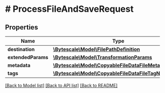 # # ProcessFileAndSaveRequest

## Properties

Name | Type | Description | Notes
------------ | ------------- | ------------- | -------------
**destination** | [**\Bytescale\Model\FilePathDefinition**](FilePathDefinition.md) |  | [optional]
**extendedParams** | [**\Bytescale\Model\TransformationParams**](TransformationParams.md) |  | [optional]
**metadata** | [**\Bytescale\Model\CopyableFileDataFileMetadata**](CopyableFileDataFileMetadata.md) |  | [optional]
**tags** | [**\Bytescale\Model\CopyableFileDataFileTagNameArray**](CopyableFileDataFileTagNameArray.md) |  | [optional]

[[Back to Model list]](../../README.md#models) [[Back to API list]](../../README.md#endpoints) [[Back to README]](../../README.md)
